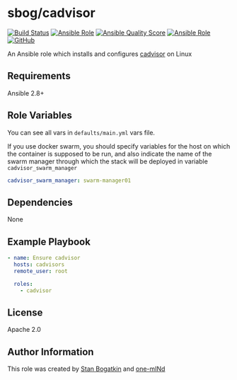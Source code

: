 # sbog/cadvisor

[![Build Status](https://travis-ci.com/sorrowless/ansible_cadvisor.svg?branch=master)](https://travis-ci.com/sorrowless/ansible_cadvisor)
[![Ansible Role](https://img.shields.io/ansible/role/54493)](https://galaxy.ansible.com/sorrowless/cadvisor)
[![Ansible Quality Score](https://img.shields.io/ansible/quality/54493)](https://galaxy.ansible.com/sorrowless/cadvisor)
[![Ansible Role](https://img.shields.io/ansible/role/d/54493)](https://galaxy.ansible.com/sorrowless/cadvisor)
[![GitHub](https://img.shields.io/github/license/sorrowless/ansible_cadvisor)](https://github.com/sorrowless/ansible_cadvisor/blob/master/LICENSE)

An Ansible role which installs and configures [cadvisor](https://github.com/google/cadvisor) on Linux

## Requirements

Ansible 2.8+

## Role Variables

You can see all vars in `defaults/main.yml` vars file.

If you use docker swarm, you should specify variables for the host on which
the container is supposed to be run, and also indicate the name of the swarm
manager through which the stack will be deployed in variable
`cadvisor_swarm_manager`
```yaml
cadvisor_swarm_manager: swarm-manager01
```

## Dependencies

None

## Example Playbook

```yaml
- name: Ensure cadvisor
  hosts: cadvisors
  remote_user: root

  roles:
    - cadvisor
```

## License

Apache 2.0

## Author Information

This role was created by [Stan Bogatkin](https://sbog.ru) and
[one-mINd](https://github.com/one-mINd)
